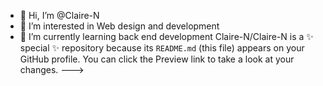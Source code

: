 - 👋 Hi, I’m @Claire-N
- 👀 I’m interested in Web design and development
- 🌱 I’m currently learning back end development
Claire-N/Claire-N is a ✨ special ✨ repository because its `README.md` (this file) appears on your GitHub profile.
You can click the Preview link to take a look at your changes.
--->
